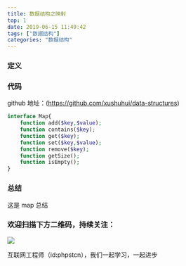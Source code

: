 ```yaml
---
title: 数据结构之映射
top: 1
date: 2019-06-15 11:49:42
tags: ["数据结构"]
categories: "数据结构"
---
```


### 定义

### 代码

github 地址：(https://github.com/xushuhui/data-structures)

``` php
interface Map{
    function add($key,$value);
    function contains($key);
    function get($key);
    function set($key,$value);
    function remove($key);
    function getSize();
    function isEmpty();
}
```

### 总结

这是 map 总结

### 欢迎扫描下方二维码，持续关注：

![](http://ww1.sinaimg.cn/large/a616b9a4gy1g4xzv954a4j20760763yo.jpg)

互联网工程师（id:phpstcn），我们一起学习，一起进步
